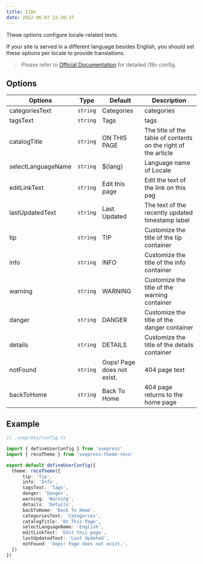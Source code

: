 ```yaml
---
title: I18n
date: 2022-06-07 22:30:37
---
```


These options configure locale-related texts.

If your site is served in a different language besides English, you should set these options per locale to provide translations.

> Please refer to [Official Documentation](https://v2.vuepress.vuejs.org/guide/i18n.html) for detailed i18n config.

## Options

|Options|Type|Default|Description|
|-|-|-|-|
|categoriesText|`string`|Categories|categories|
|tagsText|`string`|Tags|tags|
|catalogTitle|`string`|ON THIS PAGE|The title of the table of contents on the right of the article|
|selectLanguageName|`string`|${lang}|Language name of Locale|
|editLinkText|`string`|Edit this page|Edit the text of the link on this pag|
|lastUpdatedText|`string`|Last Updated|The text of the recently updated timestamp label|
|tip|`string`|TIP|Customize the title of the tip container|
|info|`string`|INFO|Customize the title of the info container|
|warning|`string`|WARNING|Customize the title of the warning container|
|danger|`string`|DANGER|Customize the title of the danger container|
|details|`string`|DETAILS|Customize the title of the details container|
|notFound|`string`|Oops! Page does not exist.|404 page text|
|backToHome|`string`|Back To Home|404 page returns to the home page|

## Example

```ts
// .vuepress/config.ts

import { defineUserConfig } from 'vuepress'
import { recoTheme } from 'vuepress-theme-reco'

export default defineUserConfig({
  theme: recoTheme({
      tip: 'Tip',
      info: 'Info',
      tagsText: 'Tags',
      danger: 'Danger',
      warning: 'Warning',
      details: 'Details',
      backToHome: 'Back To Home',
      categoriesText: 'Categories',
      catalogTitle: 'On This Page',
      selectLanguageName: 'English',
      editLinkText: 'Edit this page',
      lastUpdatedText: 'Last Updated',
      notFound: 'Oops! Page does not exist.',
  })
})
```
